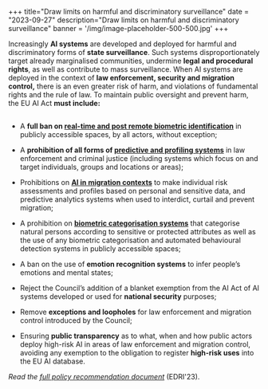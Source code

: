 +++
title="Draw limits on harmful and discriminatory surveillance"
date = "2023-09-27"
description="Draw limits on harmful and discriminatory surveillance"
banner = '/img/image-placeholder-500-500.jpg'
+++


Increasingly **AI systems** are developed and deployed for harmful and discriminatory forms of **state surveillance**. Such systems disproportionately target already marginalised communities, undermine **legal and procedural rights**, as well as contribute to mass surveillance. When AI systems are deployed in the context of **law enforcement, security and migration control,** there is an even greater risk of harm, and violations of fundamental rights and the rule of law. To maintain public oversight and prevent harm, the EU AI Act **must include:**

##

* A **full ban on [real-time and post remote biometric identification](//edri.org/wp-content/uploads/2022/05/Prohibit-RBI-in-publicly-accessible-spaces-Civil-Society-Amendments-AI-Act-FINAL.pdf)** in publicly accessible spaces, by all actors, without exception;

* A **prohibition of all forms of [predictive and profiling systems](//www.fairtrials.org/articles/news/ai-act-eu-must-ban-predictive-ai-systems-in-policing-and-criminal-justice/)** in law enforcement and criminal justice (including systems which focus on and target individuals, groups and locations or areas);

* Prohibitions on **[AI in migration contexts](//edri.org/our-work/civil-society-calls-for-the-eu-ai-act-to-better-protect-people-on-the-move/)** to make individual risk assessments and profiles based on personal and sensitive data, and predictive analytics systems when used to interdict, curtail and prevent migration;

* A prohibition on **[biometric categorisation systems](//www.accessnow.org/wp-content/uploads/2022/05/Amendments-to-the-AI-Acts-treatment-of-biometric-categorisation.pdf)** that categorise natural persons according to sensitive or protected attributes as well as the use of any biometric categorisation and automated behavioural detection systems in publicly accessible spaces;

* A ban on the use of **emotion recognition systems** to infer people’s emotions and mental states;

* Reject the Council’s addition of a blanket exemption from the AI Act of AI systems developed or used for **national security** purposes;

* Remove **exceptions and loopholes** for law enforcement and migration control introduced by the Council;

* Ensuring **public transparency** as to what, when and how public actors deploy high-risk AI in areas of law enforcement and migration control, avoiding any exemption to the obligation to register **high-risk uses** into the EU AI database.

_Read the [full policy recommendation document](//edri.org/wp-content/uploads/2023/07/Civil-society-AI-Act-trilogues-statement.pdf)_ (EDRI'23).

